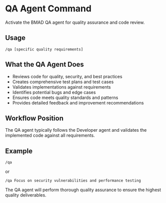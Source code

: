 # QA Agent Command

Activate the BMAD QA agent for quality assurance and code review.

## Usage
```
/qa [specific quality requirements]
```

## What the QA Agent Does
- Reviews code for quality, security, and best practices
- Creates comprehensive test plans and test cases
- Validates implementations against requirements
- Identifies potential bugs and edge cases
- Ensures code meets quality standards and patterns
- Provides detailed feedback and improvement recommendations

## Workflow Position
The QA agent typically follows the Developer agent and validates the implemented code against all requirements.

## Example
```
/qa
```
or
```
/qa Focus on security vulnerabilities and performance testing
```

The QA agent will perform thorough quality assurance to ensure the highest quality deliverables.
